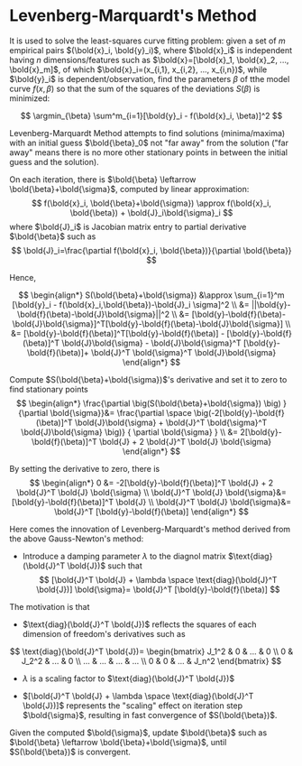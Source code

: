 # Levenberg-Marquardt's Method

It is used to solve the least-squares curve fitting problem:
given a set of $m$ empirical pairs $(\bold{x}_i, \bold{y}_i)$, where $\bold{x}_i$ is independent having $n$ dimensions/features such as $\bold{x}=[\bold{x}_1, \bold{x}_2, ..., \bold{x}_m]$, of which $\bold{x}_i=(x_{i,1}, x_{i,2}, ..., x_{i,n})$, while $\bold{y}_i$ is dependent/observation, find the parameters $\beta$ of tthe model curve $f(x, \beta)$ so that the sum of the squares of the deviations $S(\beta)$ is minimized:

$$
\argmin_{\beta}
\sum^m_{i=1}[\bold{y}_i - f(\bold{x}_i, \beta)]^2
$$

Levenberg-Marquardt Method attempts to find solutions (minima/maxima) with an initial guess $\bold{\beta}_0$ not "far away" from the solution ("far away" means there is no more other stationary points in between the initial guess and the solution).

On each iteration, there is $\bold{\beta} \leftarrow \bold{\beta}+\bold{\sigma}$, computed by linear approximation:
$$
f(\bold{x}_i, \bold{\beta}+\bold{\sigma})
\approx
f(\bold{x}_i, \bold{\beta}) + \bold{J}_i\bold{\sigma}_i
$$
where $\bold{J}_i$ is Jacobian matrix entry to partial derivative $\bold{\beta}$ such as
$$
\bold{J}_i=\frac{\partial f(\bold{x}_i, \bold{\beta})}{\partial \bold{\beta}}
$$

Hence,

$$
\begin{align*}
S(\bold{\beta}+\bold{\sigma}) &\approx
\sum_{i=1}^m [\bold{y}_i - f(\bold{x}_i,\bold{\beta})-\bold{J}_i \sigma]^2 \\ &=
||\bold{y}-\bold{f}(\beta)-\bold{J}\bold{\sigma}||^2 \\ &=
[\bold{y}-\bold{f}(\beta)-\bold{J}\bold{\sigma}]^T[\bold{y}-\bold{f}(\beta)-\bold{J}\bold{\sigma}] \\ &=
[\bold{y}-\bold{f}(\beta)]^T[\bold{y}-\bold{f}(\beta)] -
[\bold{y}-\bold{f}(\beta)]^T \bold{J}\bold{\sigma} -
\bold{J}\bold{\sigma}^T [\bold{y}-\bold{f}(\beta)]+
\bold{J}^T \bold{\sigma}^T \bold{J}\bold{\sigma}
\end{align*}
$$

Compute $S(\bold{\beta}+\bold{\sigma})$'s derivative and set it to zero to find stationary points
$$
\begin{align*}
\frac{\partial \big(S(\bold{\beta}+\bold{\sigma}) \big)
}{\partial \bold{\sigma}}&=
\frac{\partial \space
    \big(-2[\bold{y}-\bold{f}(\beta)]^T \bold{J}\bold{\sigma}
    +
    \bold{J}^T \bold{\sigma}^T \bold{J}\bold{\sigma}
    \big)}
    {
        \partial \bold{\sigma}
    }
\\ &=
2[\bold{y}-\bold{f}(\beta)]^T \bold{J}
+
2 \bold{J}^T \bold{J} \bold{\sigma}
\end{align*}
$$

By setting the derivative to zero, there is
$$
\begin{align*}
0 &=
-2[\bold{y}-\bold{f}(\beta)]^T \bold{J}
+
2 \bold{J}^T \bold{J} \bold{\sigma}
\\ 
\bold{J}^T \bold{J} \bold{\sigma}&=
[\bold{y}-\bold{f}(\beta)]^T \bold{J}
\\
\bold{J}^T \bold{J} \bold{\sigma}&=
\bold{J}^T [\bold{y}-\bold{f}(\beta)]
\end{align*}
$$

Here comes the innovation of Levenberg-Marquardt's method derived from the above Gauss-Newton's method:

* Introduce a damping parameter $\lambda$ to the diagnol matrix $\text{diag}(\bold{J}^T \bold{J})$ such that
$$
[\bold{J}^T \bold{J} + \lambda \space \text{diag}(\bold{J}^T \bold{J})] \bold{\sigma}=
\bold{J}^T [\bold{y}-\bold{f}(\beta)]
$$

The motivation is that

* $\text{diag}(\bold{J}^T \bold{J})$ reflects the squares of each dimension of freedom's derivatives such as

$$
\text{diag}(\bold{J}^T \bold{J})=
\begin{bmatrix}
      J_1^2 & 0 & ... & 0 \\
      0 & J_2^2 & ... & 0 \\
      ... & ... & ... & ... \\
      0 & 0 & ... & J_n^2
\end{bmatrix}
$$ 

* $\lambda$ is a scaling factor to $\text{diag}(\bold{J}^T \bold{J})$

* $[\bold{J}^T \bold{J} + \lambda \space \text{diag}(\bold{J}^T \bold{J})]$ represents the "scaling" effect on iteration step $\bold{\sigma}$, resulting in fast convergence of $S(\bold{\beta})$.

Given the computed $\bold{\sigma}$, update $\bold{\beta}$ such as $\bold{\beta} \leftarrow \bold{\beta}+\bold{\sigma}$, until $S(\bold{\beta})$ is convergent.